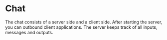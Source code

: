 # Chat
The chat consists of a server side and a client side. After starting the server, you can outbound client applications. The server keeps track of all inputs, messages and outputs. 
